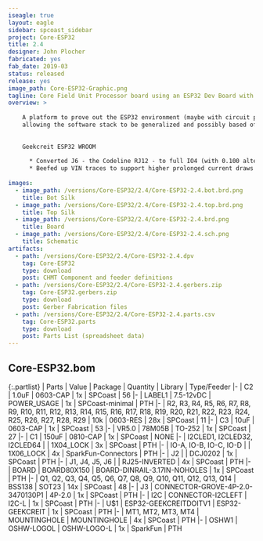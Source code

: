 ```yaml
---
iseagle: true
layout: eagle
sidebar: spcoast_sidebar
project: Core-ESP32
title: 2.4
designer: John Plocher
fabricated: yes
fab_date: 2019-03
status: released
release: yes
image_path: Core-ESP32-Graphic.png
tagline: Core Field Unit Processor board using an ESP32 Dev Board with Wifi, BLE and a small OLED screen
overview: >
    
    A platform to prove out the ESP32 environment (maybe with circuit python) as a field unit implementation platform,
    allowing the software stack to be generalized and possibly based off of interpreted text file based data structures rather than customized C++ code.
    
    
    Geekcreit ESP32 WROOM
    
      * Converted J6 - the Codeline RJ12 - to full IO4 (with 0.100 alternate...) since the [I2C-Codeline-Matrix](/pages/I2C-Codeline-Matrix) is now operational
      * Beefed up VIN traces to support higher prolonged current draws
    
images:
  - image_path: /versions/Core-ESP32/2.4/Core-ESP32-2.4.bot.brd.png
    title: Bot Silk
  - image_path: /versions/Core-ESP32/2.4/Core-ESP32-2.4.top.brd.png
    title: Top Silk
  - image_path: /versions/Core-ESP32/2.4/Core-ESP32-2.4.brd.png
    title: Board
  - image_path: /versions/Core-ESP32/2.4/Core-ESP32-2.4.sch.png
    title: Schematic
artifacts:
  - path: /versions/Core-ESP32/2.4/Core-ESP32-2.4.dpv
    tag: Core-ESP32
    type: download
    post: CHMT Component and feeder definitions
  - path: /versions/Core-ESP32/2.4/Core-ESP32-2.4.gerbers.zip
    tag: Core-ESP32.gerbers.zip
    type: download
    post: Gerber Fabrication files
  - path: /versions/Core-ESP32/2.4/Core-ESP32-2.4.parts.csv
    tag: Core-ESP32.parts
    type: download
    post: Parts List (spreadsheet data)
---
```


## Core-ESP32.bom

{:.partlist}
| Parts | Value | Package | Quantity | Library | Type/Feeder
|-
| C2 | 1.0uF | 0603-CAP | 1x | SPCoast | 56
|-
| LABEL1 | 7.5-12vDC | POWER_USAGE | 1x | SPCoast-minimal | PTH
|-
| R2, R3, R4, R5, R6, R7, R8, R9, R10, R11, R12, R13, R14, R15, R16, R17, R18, R19, R20, R21, R22, R23, R24, R25, R26, R27, R28, R29 | 10k | 0603-RES | 28x | SPCoast | 11
|-
| C3 | 10uF | 0603-CAP | 1x | SPCoast | 53
|-
| VR5.0 | 78M05B | TO-252 | 1x | SPCoast | 27
|-
| C1 | 150uF | 0810-CAP | 1x | SPCoast | NONE
|-
| I2CLED1, I2CLED32, I2CLED64 |  | 1X04_LOCK | 3x | SPCoast | PTH
|-
| IO-A, IO-B, IO-C, IO-D |  | 1X06_LOCK | 4x | SparkFun-Connectors | PTH
|-
| J2 |  | DCJ0202 | 1x | SPCoast | PTH
|-
| J1, J4, J5, J6 |  | RJ25-INVERTED | 4x | SPCoast | PTH
|-
| BOARD | BOARD80X150 | BOARD-DINRAIL-3.17IN-NOHOLES | 1x | SPCoast | PTH
|-
| Q1, Q2, Q3, Q4, Q5, Q6, Q7, Q8, Q9, Q10, Q11, Q12, Q13, Q14 | BSS138 | SOT23 | 14x | SPCoast | 48
|-
| J3 | CONNECTOR-GROVE-4P-2.0-3470130P1 | 4P-2.0 | 1x | SPCoast | PTH
|-
| I2C | CONNECTOR-I2CLEFT | I2C-L | 1x | SPCoast | PTH
|-
| U$1 | ESP32-GEEKCREITDOITV1 | ESP32-GEEKCREIT | 1x | SPCoast | PTH
|-
| MT1, MT2, MT3, MT4 | MOUNTINGHOLE | MOUNTINGHOLE | 4x | SPCoast | PTH
|-
| OSHW1 | OSHW-LOGOL | OSHW-LOGO-L | 1x | SparkFun | PTH
